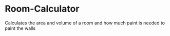# Room-Calculator
Calculates the area and volume of a room and how much paint is needed to paint the walls
